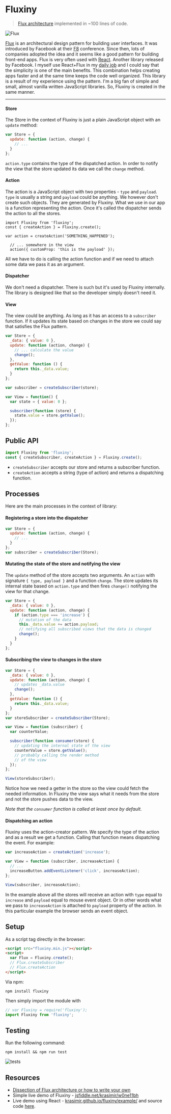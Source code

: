 # Fluxiny

> [Flux architecture](https://facebook.github.io/flux/docs/overview.html) implemented in ~100 lines of code.

![Flux](http://krasimirtsonev.com/blog/articles/fluxiny/fluxiny_basic_flux_architecture.jpg)

[Flux](http://facebook.github.io/flux/) is an architectural design pattern for building user interfaces. It was introduced by Facebook at their [F8](https://youtu.be/nYkdrAPrdcw?t=568) conference. Since then, lots of companies adopted the idea and it seems like a good pattern for building front-end apps. Flux is very often used with [React](http://facebook.github.io/react/). Another library released by Facebook. I myself use React+Flux in my [daily job](http://trialreach.com/) and I could say that the simplicity is one of the main benefits. This combination helps creating apps faster and at the same time keeps the code well organized. This library is a result of my experience using the pattern. I'm a big fan of simple and small, almost vanilla written JavaScript libraries. So, Fluxiny is created in the same manner.

---

#### Store

The Store in the context of Fluxiny is just a plain JavaScript object with an `update` method:

```js
var Store = {
  update: function (action, change) {
    // ...
  }
};
```

`action.type` contains the type of the dispatched action. In order to notify the view that the store updated its data we call the `change` method.

#### Action

The action is a JavaScript object with two properties - `type` and `payload`. `type` is usually a string and `payload` could be anything. We however don't create such objects. They are generated by Fluxiny. What we use in our app is a function representing the action. Once it's called the dispatcher sends the action to all the stores.

```
import Fluxiny from 'fluxiny';
const { createAction } = Fluxiny.create();

var action = createAction('SOMETHING_HAPPENED');

  // ... somewhere in the view
  action({ customProp: 'this is the payload' });
```

All we have to do is calling the action function and if we need to attach some data we pass it as an argument.

#### Dispatcher

We don't need a dispatcher. There is such but it's used by Fluxiny internally. The library is designed like that so the developer simply doesn't need it.

#### View

The view could be anything. As long as it has an access to a `subscriber` function. If it updates its state based on changes in the store we could say that satisfies the Flux pattern.

```js
var Store = {
  _data: { value: 0 },
  update: function (action, change) {
    // ... calculate the value
    change();
  },
  getValue: function () {
    return this._data.value;
  }
};

var subscriber = createSubscriber(store);

var View = function() {
  var state = { value: 0 };

  subscriber(function (store) {
    state.value = store.getValue();
  });
};

``` 

## Public API

```js
import Fluxiny from 'fluxiny';
const { createSubscriber, createAction } = Fluxiny.create();
```

* `createSubscriber` accepts our store and returns a subscriber function. 
* `createAction` accepts a string (type of action) and returns a dispatching function.

## Processes

Here are the main processes in the context of library:

#### Registering a store into the dispatcher

```js
var Store = { 
  update: function (action, change) { 
    // ...
  }
};
var subscriber = createSubscriber(Store);
```

#### Mutating the state of the store and notifying the view

The `update` method of the store accepts two arguments. An `action` with signature `{ type, payload }` and a function `change`. The store updates its internal state based on `action.type` and then fires `change()` notifying the view for that change.

```js
var Store = { 
  _data: { value: 0 },
  update: function (action, change) { 
    if (action.type === 'increase') {
      // mutation of the data
      this._data.value += action.payload;
      // notifying all subscribed views that the data is changed
      change();
    }
  }
};
```

#### Subscribing the view to changes in the store

```js
var Store = { 
  _data: { value: 0 },
  update: function (action, change) { 
    // updates _data.value
    change();
  },
  getValue: function () {
    return this._data.value;
  }
};
var storeSubscriber = createSubscriber(Store);

var View = function (subscriber) {
  var counterValue;

  subscriber(function consumer(store) {
    // updating the internal state of the view
    counterValue = store.getValue();
    // probably calling the render method
    // of the view
  });
};

View(storeSubscriber);

```
Notice how we need a getter in the store so the view could fetch the needed information. In Fluxiny the view says what it needs from the store and not the store pushes data to the view.

*Note that the `consumer` function is called at least once by default.*

#### Dispatching an action

Fluxiny uses the action-creator pattern. We specify the type of the action and as a result we get a function. Calling that function means dispatching the event. For example:

```js
var increaseAction = createAction('increase');

var View = function (subscriber, increaseAction) {
  // ...
  increaseButton.addEventListener('click', increaseAction);
};

View(subscriber, increaseAction);
```

In the example above all the stores will receive an action with `type` equal to `increase` and `payload` equal to mouse event object. Or in other words what we pass to `increaseAction` is attached to `payload` property of the action. In this particular example the browser sends an event object.

## Setup

As a script tag directly in the browser:

```html
<script src="fluxiny.min.js"></script>
<script>
  var Flux = Fluxiny.create();
  // Flux.createSubscriber
  // Flux.createAction
</script>
```

Via npm:

```
npm install fluxiny
```

Then simply import the module with

```js
// var Fluxiny = require('fluxiny');
import Fluxiny from 'fluxiny';
```

## Testing

Run the following command:

```
npm install && npm run test
```

![tests](./imgs/tests.jpg)

## Resources

* [Dissection of Flux architecture or how to write your own](http://krasimirtsonev.com/blog/article/dissection-of-flux-architecture-or-how-to-write-your-own-react)
* Simple live demo of Fluxiny - [jsfiddle.net/krasimir/w0ne11bh](https://jsfiddle.net/krasimir/w0ne11bh/)
* Live demo using React - [krasimir.github.io/fluxiny/example/](http://krasimir.github.io/fluxiny/example/) and source code [here](https://github.com/krasimir/fluxiny/tree/master/example).